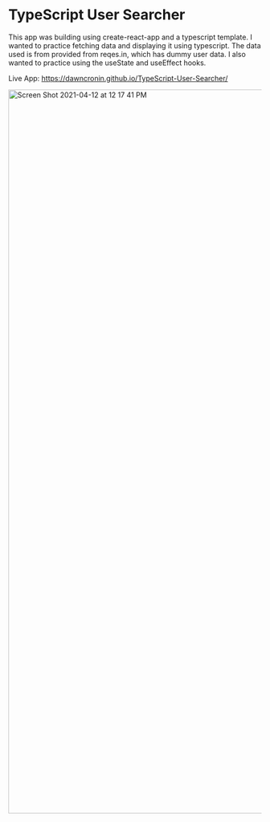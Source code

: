 # TypeScript User Searcher

This app was building using create-react-app and a typescript template. I wanted to practice fetching data and displaying it using typescript. The data used is from provided from reqes.in, which has dummy user data. I also wanted to practice using the useState and useEffect hooks.

Live App: https://dawncronin.github.io/TypeScript-User-Searcher/


<img width="1440" alt="Screen Shot 2021-04-12 at 12 17 41 PM" src="https://user-images.githubusercontent.com/12172077/114449055-2e077e80-9b89-11eb-97d3-f8fade840fbe.png">
